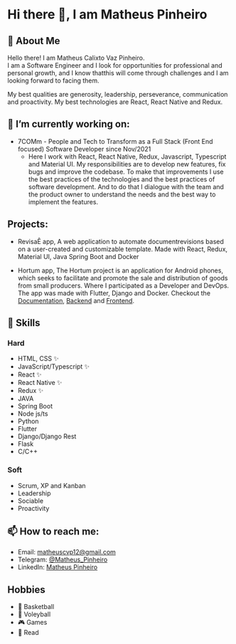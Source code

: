 # Hi there 👋, I am Matheus Pinheiro

## 📖 About Me
Hello there! I am Matheus Calixto Vaz Pinheiro.<br>
I am a Software Engineer and I look for opportunities for professional and
personal growth, and I know thatthis will come through challenges and I am
looking forward to facing them.

My best qualities are generosity, leadership, perseverance, communication and proactivity.
My best technologies are React, React Native and Redux.

## 🔭 I’m currently working on:
* 7COMm - People and Tech to Transform as a Full Stack (Front End focused) Software Developer since Nov/2021
  * Here I work with React, React Native, Redux, Javascript, Typescript and Material UI. My responsibilities are to develop new features, fix bugs and improve the codebase. To make that improvements I use the best practices of the technologies and the best practices of software development. And to do that I dialogue with the team and the product owner to understand the needs and the best way to implement the features.

## Projects:
* RevisaÊ app, A web application to automate documentrevisions based on a user-created and customizable template. Made with React, Redux, Material UI, Java Spring Boot and Docker

* Hortum app, The Hortum project is an application for Android phones, which seeks to
facilitate and promote the sale and distribution of goods from small producers.
Where I participated as a Developer and DevOps.
The app was made with Flutter, Django and Docker.
Checkout the [Documentation](https://fga-eps-mds.github.io/2020.2-Hortum/), [Backend](https://github.com/fga-eps-mds/2020.2-Hortum) and [Frontend](https://github.com/fga-eps-mds/2020.2-Hortum-Mobile).


## 🧠 Skills
### Hard
  - HTML, CSS ✨
  - JavaScript/Typescript ✨
  - React ✨
  - React Native ✨
  - Redux ✨
  - JAVA
  - Spring Boot
  - Node js/ts
  - Python
  - Flutter
  - Django/Django Rest
  - Flask
  - C/C++

### Soft
  - Scrum, XP and Kanban
  - Leadership
  - Sociable
  - Proactivity

## 📫 How to reach me: 
  * Email: [matheuscvp12@gmail.com](mailto:matheuscvp12@gmail.com)
  * Telegram: [@Matheus_Pinheiro](https://t.me/Matheus_Pinheiro)
  * LinkedIn: [Matheus Pinheiro](https://www.linkedin.com/in/matheus-pinheiro-60604b97/)

## Hobbies
* 🏀 Basketball
* 🏐 Voleyball
* 🎮 Games
* 📖 Read

<!--
**matheuscvp/matheuscvp** is a ✨ _special_ ✨ repository because its `README.md` (this file) appears on your GitHub profile.

Here are some ideas to get you started:

- 🔭 I’m currently working on ...
- 🌱 I’m currently learning ...
- 👯 I’m looking to collaborate on ...
- 🤔 I’m looking for help with ...
- 💬 Ask me about ...
- 📫 How to reach me: ...
- 😄 Pronouns: ...
- ⚡ Fun fact: ...
-->

